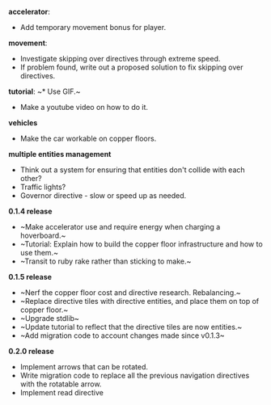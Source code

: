 
**accelerator**:
* Add temporary movement bonus for player.

**movement**:
* Investigate skipping over directives through extreme speed.
* If problem found, write out a proposed solution to fix skipping over directives.

**tutorial**:
~* Use GIF.~
* Make a youtube video on how to do it.

**vehicles**
* Make the car workable on copper floors.

**multiple entities management**
* Think out a system for ensuring that entities don't collide with each other?
* Traffic lights?
* Governor directive - slow or speed up as needed.

**0.1.4 release**
* ~Make accelerator use and require energy when charging a hoverboard.~
* ~Tutorial: Explain how to build the copper floor infrastructure and how to use them.~
* ~Transit to ruby rake rather than sticking to make.~

**0.1.5 release**
* ~Nerf the copper floor cost and directive research. Rebalancing.~
* ~Replace directive tiles with directive entities, and place them on top of copper floor.~
* ~Upgrade stdlib~
* ~Update tutorial to reflect that the directive tiles are now entities.~
* ~Add migration code to account changes made since v0.1.3~

**0.2.0 release**
* Implement arrows that can be rotated.
* Write migration code to replace all the previous navigation directives with the rotatable arrow.
* Implement read directive

